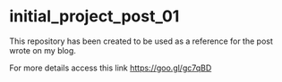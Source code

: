# initial_project_post_01
This repository has been created to be used as a reference for the post wrote on my blog.

For more details access this link https://goo.gl/gc7qBD
